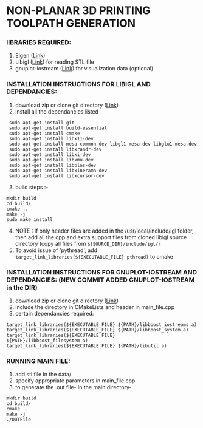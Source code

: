 # NON-PLANAR 3D PRINTING TOOLPATH GENERATION

### lIBRARIES REQUIRED:
1. Eigen ([Link](http://eigen.tuxfamily.org/index.php?title=Main_Page))
2. Libigl ([Link](https://github.com/libigl/libigl)) for reading STL file
3. gnuplot-iostream ([Link](https://github.com/dstahlke/gnuplot-iostream)) for visualization data (optional)

### INSTALLATION INSTRUCTIONS FOR LIBIGL AND DEPENDANCIES:

1. download zip or clone git directory ([Link](https://github.com/libigl/libigl))
2. install all the dependancies listed 

```
 sudo apt-get install git
 sudo apt-get install build-essential
 sudo apt-get install cmake
 sudo apt-get install libx11-dev
 sudo apt-get install mesa-common-dev libgl1-mesa-dev libglu1-mesa-dev
 sudo apt-get install libxrandr-dev
 sudo apt-get install libxi-dev
 sudo apt-get install libxmu-dev
 sudo apt-get install libblas-dev
 sudo apt-get install libxinerama-dev
 sudo apt-get install libxcursor-dev
```

3. build steps :-	
```
mkdir build
cd build/
cmake ..
make -j 
sudo make install
```
4. NOTE : If only header files are added in the /usr/local/include/igl folder, then add all the cpp and extra support files from cloned libigl source directory (copy all files from ``` ${SOURCE_DIR}/include/igl/ ```)
5. To avoid issue of 'pythread', add ``` target_link_libraries(${EXECUTABLE_FILE} pthread)``` to cmake

### INSTALLATION INSTRUCTIONS FOR GNUPLOT-IOSTREAM AND DEPENDANCIES: (NEW COMMIT ADDED GNUPLOT-IOSTREAM in the DIR)

1. download zip or clone git directory ([Link](https://github.com/dstahlke/gnuplot-iostream))
2. include the directory in CMakeLists and header in main_file.cpp
3. certain dependancies required:
```
target_link_libraries(${EXECUTABLE_FILE} ${PATH}/libboost_iostreams.a)
target_link_libraries(${EXECUTABLE_FILE} ${PATH}/libboost_system.a)
target_link_libraries(${EXECUTABLE_FILE} ${PATH}/libboost_filesystem.a)
target_link_libraries(${EXECUTABLE_FILE} ${PATH}/libutil.a)
```
### RUNNING MAIN FILE:

1. add stl file in the data/
2. specify appropriate parameters in main_file.cpp
3. to generate the .out file-
   in the main directory-
```
mkdir build
cd build/
cmake ..
make -j
./OUTFile
```

 
